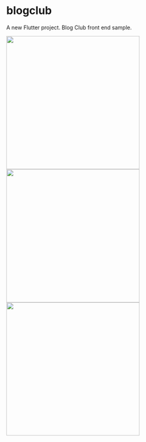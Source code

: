 # blogclub

A new Flutter project. Blog Club front end sample.

<img src="https://user-images.githubusercontent.com/46969763/156151358-efcf48f2-2520-445f-a041-6114c6f3a26d.png" width="350">
<img src="https://user-images.githubusercontent.com/46969763/156151381-e7931983-bd21-4d81-a6b9-2d3cf0eb5a60.png" width="350">
<img src="https://user-images.githubusercontent.com/46969763/156151405-c3013e4b-0422-4a7b-93fe-ce866dc0f3b8.png" width="350">

